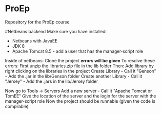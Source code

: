 # ProEp
Repository for the ProEp course

#Netbeans backend
Make sure you have installed:
- Netbeans with JavaEE
- JDK 8
- Apache Tomcat 8.5 - add a user that has the manager-script role

Inside of netbeans:
Clone the project  **errors will be given**
To resolve these errors:
First unzip the libraries.zip file in the lib folder
Then: Add library by right clicking on the libraries in the project
Create Library - Call it "Genson" - Add the .jar in the lib/Genson folder
Create another Library - Call it "Jersey" - Add the .jars in the lib/Jersey folder

Now go to Tools -> Servers
Add a new server - Call it "Apache Tomcat or TomEE"
Give the location of the server and the login for the server with the manager-script role
Now the project should be runnable (given the code is compilable)
